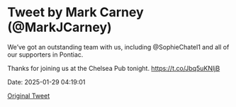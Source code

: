 # Tweet by Mark Carney (@MarkJCarney)

We’ve got an outstanding team with us, including @SophieChatel1 and all of our supporters in Pontiac.

Thanks for joining us at the Chelsea Pub tonight. https://t.co/Jbq5uKNIjB

Date: 2025-01-29 04:19:01

[Original Tweet](https://x.com/MarkJCarney/status/1884456188848300249)
